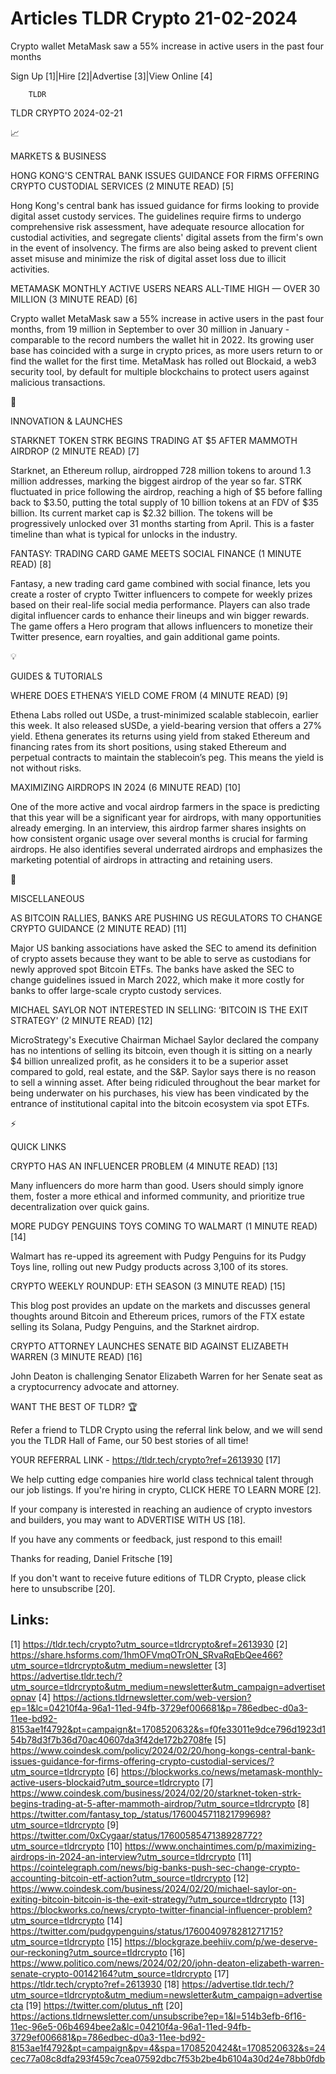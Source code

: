 # Articles TLDR Crypto 21-02-2024

Crypto wallet MetaMask saw a 55% increase in active users in the past
four months  

Sign Up [1]|Hire [2]|Advertise [3]|View Online [4] 

		TLDR 

TLDR CRYPTO 2024-02-21

📈 

MARKETS & BUSINESS

 HONG KONG'S CENTRAL BANK ISSUES GUIDANCE FOR FIRMS OFFERING CRYPTO
CUSTODIAL SERVICES (2 MINUTE READ) [5] 

 Hong Kong's central bank has issued guidance for firms looking to
provide digital asset custody services. The guidelines require firms
to undergo comprehensive risk assessment, have adequate resource
allocation for custodial activities, and segregate clients' digital
assets from the firm's own in the event of insolvency. The firms are
also being asked to prevent client asset misuse and minimize the risk
of digital asset loss due to illicit activities. 

 METAMASK MONTHLY ACTIVE USERS NEARS ALL-TIME HIGH — OVER 30 MILLION
(3 MINUTE READ) [6] 

 Crypto wallet MetaMask saw a 55% increase in active users in the past
four months, from 19 million in September to over 30 million in
January - comparable to the record numbers the wallet hit in 2022. Its
growing user base has coincided with a surge in crypto prices, as more
users return to or find the wallet for the first time. MetaMask has
rolled out Blockaid, a web3 security tool, by default for multiple
blockchains to protect users against malicious transactions. 

🚀 

INNOVATION & LAUNCHES

 STARKNET TOKEN STRK BEGINS TRADING AT $5 AFTER MAMMOTH AIRDROP (2
MINUTE READ) [7] 

 Starknet, an Ethereum rollup, airdropped 728 million tokens to around
1.3 million addresses, marking the biggest airdrop of the year so far.
STRK fluctuated in price following the airdrop, reaching a high of $5
before falling back to $3.50, putting the total supply of 10 billion
tokens at an FDV of $35 billion. Its current market cap is $2.32
billion. The tokens will be progressively unlocked over 31 months
starting from April. This is a faster timeline than what is typical
for unlocks in the industry. 

 FANTASY: TRADING CARD GAME MEETS SOCIAL FINANCE (1 MINUTE READ) [8] 

 Fantasy, a new trading card game combined with social finance, lets
you create a roster of crypto Twitter influencers to compete for
weekly prizes based on their real-life social media performance.
Players can also trade digital influencer cards to enhance their
lineups and win bigger rewards. The game offers a Hero program that
allows influencers to monetize their Twitter presence, earn royalties,
and gain additional game points. 

💡 

GUIDES & TUTORIALS

 WHERE DOES ETHENA’S YIELD COME FROM (4 MINUTE READ) [9] 

 Ethena Labs rolled out USDe, a trust-minimized scalable stablecoin,
earlier this week. It also released sUSDe, a yield-bearing version
that offers a 27% yield. Ethena generates its returns using yield from
staked Ethereum and financing rates from its short positions, using
staked Ethereum and perpetual contracts to maintain the stablecoin’s
peg. This means the yield is not without risks. 

 MAXIMIZING AIRDROPS IN 2024 (6 MINUTE READ) [10] 

 One of the more active and vocal airdrop farmers in the space is
predicting that this year will be a significant year for airdrops,
with many opportunities already emerging. In an interview, this
airdrop farmer shares insights on how consistent organic usage over
several months is crucial for farming airdrops. He also identifies
several underrated airdrops and emphasizes the marketing potential of
airdrops in attracting and retaining users. 

🦄 

MISCELLANEOUS

 AS BITCOIN RALLIES, BANKS ARE PUSHING US REGULATORS TO CHANGE CRYPTO
GUIDANCE (2 MINUTE READ) [11] 

 Major US banking associations have asked the SEC to amend its
definition of crypto assets because they want to be able to serve as
custodians for newly approved spot Bitcoin ETFs. The banks have asked
the SEC to change guidelines issued in March 2022, which make it more
costly for banks to offer large-scale crypto custody services. 

 MICHAEL SAYLOR NOT INTERESTED IN SELLING: ‘BITCOIN IS THE EXIT
STRATEGY' (2 MINUTE READ) [12] 

 MicroStrategy's Executive Chairman Michael Saylor declared the
company has no intentions of selling its bitcoin, even though it is
sitting on a nearly $4 billion unrealized profit, as he considers it
to be a superior asset compared to gold, real estate, and the S&P.
Saylor says there is no reason to sell a winning asset. After being
ridiculed throughout the bear market for being underwater on his
purchases, his view has been vindicated by the entrance of
institutional capital into the bitcoin ecosystem via spot ETFs. 

⚡ 

QUICK LINKS

 CRYPTO HAS AN INFLUENCER PROBLEM (4 MINUTE READ) [13] 

 Many influencers do more harm than good. Users should simply ignore
them, foster a more ethical and informed community, and prioritize
true decentralization over quick gains. 

 MORE PUDGY PENGUINS TOYS COMING TO WALMART (1 MINUTE READ) [14] 

 Walmart has re-upped its agreement with Pudgy Penguins for its Pudgy
Toys line, rolling out new Pudgy products across 3,100 of its stores. 

 CRYPTO WEEKLY ROUNDUP: ETH SEASON (3 MINUTE READ) [15] 

 This blog post provides an update on the markets and discusses
general thoughts around Bitcoin and Ethereum prices, rumors of the FTX
estate selling its Solana, Pudgy Penguins, and the Starknet airdrop. 

 CRYPTO ATTORNEY LAUNCHES SENATE BID AGAINST ELIZABETH WARREN (3
MINUTE READ) [16] 

 John Deaton is challenging Senator Elizabeth Warren for her Senate
seat as a cryptocurrency advocate and attorney. 

WANT THE BEST OF TLDR? 🏆

Refer a friend to TLDR Crypto using the referral link below, and we
will send you the TLDR Hall of Fame, our 50 best stories of all time!

YOUR REFERRAL LINK - https://tldr.tech/crypto?ref=2613930 [17]

 We help cutting edge companies hire world class technical talent
through our job listings. If you're hiring in crypto, CLICK HERE TO
LEARN MORE [2]. 

If your company is interested in reaching an audience of crypto
investors and builders, you may want to ADVERTISE WITH US [18]. 

If you have any comments or feedback, just respond to this email! 

Thanks for reading, 
Daniel Fritsche [19] 

If you don't want to receive future editions of TLDR Crypto,
please click here to unsubscribe [20]. 

 

Links:
------
[1] https://tldr.tech/crypto?utm_source=tldrcrypto&ref=2613930
[2] https://share.hsforms.com/1hmOFVmqOTrON_SRvaRqEbQee466?utm_source=tldrcrypto&utm_medium=newsletter
[3] https://advertise.tldr.tech/?utm_source=tldrcrypto&utm_medium=newsletter&utm_campaign=advertisetopnav
[4] https://actions.tldrnewsletter.com/web-version?ep=1&lc=04210f4a-96a1-11ed-94fb-3729ef006681&p=786edbec-d0a3-11ee-bd92-8153ae1f4792&pt=campaign&t=1708520632&s=f0fe33011e9dce796d1923d154b78d3f7b36d70ac40607da3f42de172b2708fe
[5] https://www.coindesk.com/policy/2024/02/20/hong-kongs-central-bank-issues-guidance-for-firms-offering-crypto-custodial-services/?utm_source=tldrcrypto
[6] https://blockworks.co/news/metamask-monthly-active-users-blockaid?utm_source=tldrcrypto
[7] https://www.coindesk.com/business/2024/02/20/starknet-token-strk-begins-trading-at-5-after-mammoth-airdrop/?utm_source=tldrcrypto
[8] https://twitter.com/fantasy_top_/status/1760045711821799698?utm_source=tldrcrypto
[9] https://twitter.com/0xCygaar/status/1760058547138928772?utm_source=tldrcrypto
[10] https://www.onchaintimes.com/p/maximizing-airdrops-in-2024-an-interview?utm_source=tldrcrypto
[11] https://cointelegraph.com/news/big-banks-push-sec-change-crypto-accounting-bitcoin-etf-action?utm_source=tldrcrypto
[12] https://www.coindesk.com/business/2024/02/20/michael-saylor-on-exiting-bitcoin-bitcoin-is-the-exit-strategy/?utm_source=tldrcrypto
[13] https://blockworks.co/news/crypto-twitter-financial-influencer-problem?utm_source=tldrcrypto
[14] https://twitter.com/pudgypenguins/status/1760040978281271715?utm_source=tldrcrypto
[15] https://blockgraze.beehiiv.com/p/we-deserve-our-reckoning?utm_source=tldrcrypto
[16] https://www.politico.com/news/2024/02/20/john-deaton-elizabeth-warren-senate-crypto-00142164?utm_source=tldrcrypto
[17] https://tldr.tech/crypto?ref=2613930
[18] https://advertise.tldr.tech/?utm_source=tldrcrypto&utm_medium=newsletter&utm_campaign=advertisecta
[19] https://twitter.com/plutus_nft
[20] https://actions.tldrnewsletter.com/unsubscribe?ep=1&l=514b3efb-6f16-11ec-96e5-06b4694bee2a&lc=04210f4a-96a1-11ed-94fb-3729ef006681&p=786edbec-d0a3-11ee-bd92-8153ae1f4792&pt=campaign&pv=4&spa=1708520424&t=1708520632&s=24cec77a08c8dfa293f459c7cea07592dbc7f53b2be4b6104a30d24e78bb0fdb